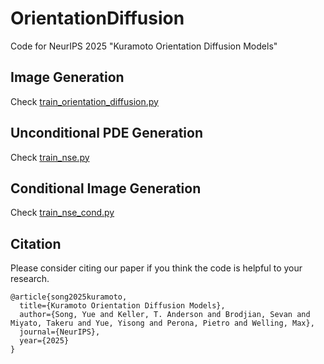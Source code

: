 # OrientationDiffusion
Code for NeurIPS 2025 "Kuramoto Orientation Diffusion Models"



## Image Generation

Check [train_orientation_diffusion.py](https://github.com/KingJamesSong/OrientationDiffusion/blob/main/train_orientation_diffusion.py)

## Unconditional PDE Generation

Check [train_nse.py](https://github.com/KingJamesSong/OrientationDiffusion/blob/main/train_nse.py)

## Conditional Image Generation

Check [train_nse_cond.py](https://github.com/KingJamesSong/OrientationDiffusion/blob/main/train_nse_cond.py)

## Citation

Please consider citing our paper if you think the code is helpful to your research.

```
@article{song2025kuramoto,
  title={Kuramoto Orientation Diffusion Models},
  author={Song, Yue and Keller, T. Anderson and Brodjian, Sevan and Miyato, Takeru and Yue, Yisong and Perona, Pietro and Welling, Max},
  journal={NeurIPS},
  year={2025}
}
```

